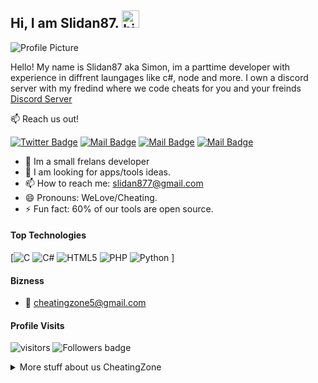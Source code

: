 ## Hi, I am Slidan87. <img src="https://user-images.githubusercontent.com/1303154/88677602-1635ba80-d120-11ea-84d8-d263ba5fc3c0.gif" width="28px" alt="hi">

![Profile Picture](https://media.discordapp.net/attachments/840989308692987946/890707992050274335/Slidan.png)

Hello! My name is Slidan87 aka Simon, im a parttime developer with experience in diffrent laungages like c#, node and more. I own a discord server with my fredind where we code cheats for you and your freinds
[Discord Server](https://discord.gg/qgbXvhDABY) 

:mailbox: Reach us out!

[![Twitter Badge](https://img.shields.io/badge/-@Slidan87-000000?style=flat&labelColor=000000&logo=tiktok&logoColor=white&link=https://www.tiktok.com/@Slidan87)](https://www.tiktok.com/@Slidan87) [![Mail Badge](https://img.shields.io/badge/-Slidan87-e74c3c?style=flat&labelColor=e74c3c&logo=youtube&logoColor=white)](https://www.youtube.com/channel/UCX64SHw3_wJiN8OYHeG7BXw) [![Mail Badge](https://img.shields.io/badge/-@Slidan87-e84393?style=flat&labelColor=e84393&logo=instagram&logoColor=white)](https://instagram.com/Slidan87) [![Mail Badge](https://img.shields.io/badge/-cheatingzone5@gmail.com-c0392b?style=flat&labelColor=c0392b&logo=gmail&logoColor=white)](mailto:slidan877@gmail.com)

<!-- TODO: Add last video link -->

- 🔭 Im a small frelans developer
- 🤔 I am looking for apps/tools ideas.
- 📫 How to reach me: slidan877@gmail.com
- 😄 Pronouns: WeLove/Cheating.
- ⚡ Fun fact: 60% of our tools are open source.

#### Top Technologies

<!-- TODO: Make technologies links takes you to repositories -->

[![C](https://img.shields.io/badge/c-%2300599C.svg?style=for-the-badge&logo=c&logoColor=white) ![C#](https://img.shields.io/badge/c%23-%23239120.svg?style=for-the-badge&logo=c-sharp&logoColor=white)
![HTML5](https://img.shields.io/badge/html5-%23E34F26.svg?style=for-the-badge&logo=html5&logoColor=white) ![PHP](https://img.shields.io/badge/php-%23777BB4.svg?style=for-the-badge&logo=php&logoColor=white)
![Python](https://img.shields.io/badge/python-3670A0?style=for-the-badge&logo=python&logoColor=ffdd54)
 ]





#### Bizness
- :email: cheatingzone5@gmail.com


#### Profile Visits 

![visitors](https://visitor-badge.glitch.me/badge?page_id=Slidan87.Slidan87)
![Followers badge](https://img.shields.io/github/followers/Slidan87?style=social)

<details>
<summary>
  More stuff about us CheatingZone
</summary>

<br >

We love sharing knowledge and publishing our cheats and tools, courses and posts together for helping other developers!

#### Need Help?

If you need any help you can join our discord server and contact us.

#### Github Stats

![cheatingzone's github stats](https://github-readme-stats.vercel.app/api?username=cheatingzone&show_icons=true&theme=radical)
